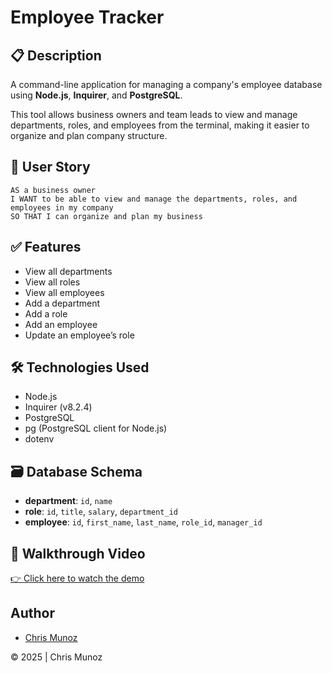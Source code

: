 # Employee Tracker

## 📋 Description

A command-line application for managing a company's employee database using **Node.js**, **Inquirer**, and **PostgreSQL**.

This tool allows business owners and team leads to view and manage departments, roles, and employees from the terminal, making it easier to organize and plan company structure.

## 🧠 User Story

```
AS a business owner  
I WANT to be able to view and manage the departments, roles, and employees in my company  
SO THAT I can organize and plan my business  
```

## ✅ Features

- View all departments  
- View all roles  
- View all employees  
- Add a department  
- Add a role  
- Add an employee  
- Update an employee’s role  

## 🛠️ Technologies Used

- Node.js  
- Inquirer (v8.2.4)  
- PostgreSQL  
- pg (PostgreSQL client for Node.js)  
- dotenv  

## 🗃️ Database Schema

- **department**: `id`, `name`  
- **role**: `id`, `title`, `salary`, `department_id`  
- **employee**: `id`, `first_name`, `last_name`, `role_id`, `manager_id`  

## 🎥 Walkthrough Video

[👉 Click here to watch the demo](https://your-video-link.com)



## Author

- [Chris Munoz](https://github.com/Fadedsetton)

© 2025 | Chris Munoz
